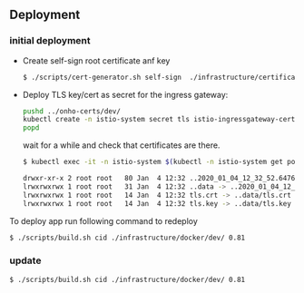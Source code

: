 ## Deployment


### initial deployment
- Create self-sign root certificate anf key
    ```bash
    $ ./scripts/cert-generator.sh self-sign  ./infrastructure/certificates/dev/onho.cnf ../onho-certs/dev/
    ```

- Deploy TLS key/cert as secret for the ingress gateway:

	```bash
	pushd ../onho-certs/dev/
	kubectl create -n istio-system secret tls istio-ingressgateway-certs --key onho.key --cert onho.crt
	popd
	```
	
	wait for a while and check that certificates are there. 
	```bash
  $ kubectl exec -it -n istio-system $(kubectl -n istio-system get pods -l istio=ingressgateway -o jsonpath='{.items[0].metadata.name}') -- ls -al /etc/istio/ingressgateway-certs
   
  drwxr-xr-x 2 root root   80 Jan  4 12:32 ..2020_01_04_12_32_52.647689794
  lrwxrwxrwx 1 root root   31 Jan  4 12:32 ..data -> ..2020_01_04_12_32_52.647689794
  lrwxrwxrwx 1 root root   14 Jan  4 12:32 tls.crt -> ..data/tls.crt
  lrwxrwxrwx 1 root root   14 Jan  4 12:32 tls.key -> ..data/tls.key
    ```


To deploy app run following command to redeploy
```bash
$ ./scripts/build.sh cid ./infrastructure/docker/dev/ 0.81  
```


### update
```bash
$ ./scripts/build.sh cid ./infrastructure/docker/dev/ 0.81  
```

